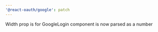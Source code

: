 ```yaml
---
'@react-oauth/google': patch
---
```


Width prop is for GoogleLogin component is now parsed as a number
